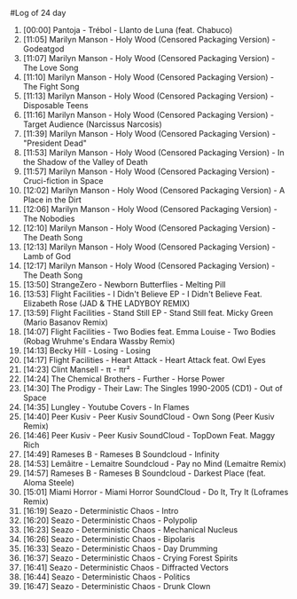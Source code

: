 #Log of 24 day

1. [00:00] Pantoja - Trébol - Llanto de Luna (feat. Chabuco)
1. [11:05] Marilyn Manson - Holy Wood (Censored Packaging Version) - Godeatgod
1. [11:07] Marilyn Manson - Holy Wood (Censored Packaging Version) - The Love Song
1. [11:10] Marilyn Manson - Holy Wood (Censored Packaging Version) - The Fight Song
1. [11:13] Marilyn Manson - Holy Wood (Censored Packaging Version) - Disposable Teens
1. [11:16] Marilyn Manson - Holy Wood (Censored Packaging Version) - Target Audience (Narcissus Narcosis)
1. [11:39] Marilyn Manson - Holy Wood (Censored Packaging Version) - "President Dead"
1. [11:53] Marilyn Manson - Holy Wood (Censored Packaging Version) - In the Shadow of the Valley of Death
1. [11:57] Marilyn Manson - Holy Wood (Censored Packaging Version) - Cruci-fiction in Space
1. [12:02] Marilyn Manson - Holy Wood (Censored Packaging Version) - A Place in the Dirt
1. [12:06] Marilyn Manson - Holy Wood (Censored Packaging Version) - The Nobodies
1. [12:10] Marilyn Manson - Holy Wood (Censored Packaging Version) - The Death Song
1. [12:13] Marilyn Manson - Holy Wood (Censored Packaging Version) - Lamb of God
1. [12:17] Marilyn Manson - Holy Wood (Censored Packaging Version) - The Death Song
1. [13:50] StrangeZero - Newborn Butterflies - Melting Pill
1. [13:53] Flight Facilities - I Didn't Believe EP - I Didn't Believe Feat. Elizabeth Rose (JAD & THE LADYBOY REMIX)
1. [13:59] Flight Facilities - Stand Still EP - Stand Still feat. Micky Green (Mario Basanov Remix)
1. [14:07] Flight Facilities - Two Bodies feat. Emma Louise - Two Bodies (Robag Wruhme's Endara Wassby Remix)
1. [14:13] Becky Hill - Losing - Losing
1. [14:17] Flight Facilities - Heart Attack - Heart Attack feat. Owl Eyes
1. [14:23] Clint Mansell - π - πr²
1. [14:24] The Chemical Brothers - Further - Horse Power
1. [14:30] The Prodigy - Their Law: The Singles 1990-2005 (CD1) - Out of Space
1. [14:35] Lungley - Youtube Covers - In Flames
1. [14:40] Peer Kusiv - Peer Kusiv SoundCloud - Own Song (Peer Kusiv Remix)
1. [14:46] Peer Kusiv - Peer Kusiv SoundCloud - TopDown Feat. Maggy Rich
1. [14:49] Rameses B - Rameses B Soundcloud - Infinity
1. [14:53] Lemâitre - Lemaitre Soundcloud - Pay no Mind (Lemaitre Remix)
1. [14:57] Rameses B - Rameses B Soundcloud - Darkest Place (feat. Aloma Steele)
1. [15:01] Miami Horror - Miami Horror SoundCloud - Do It, Try It (Loframes Remix)
1. [16:19] Seazo - Deterministic Chaos - Intro
1. [16:20] Seazo - Deterministic Chaos - Polypolip
1. [16:23] Seazo - Deterministic Chaos - Mechanical Nucleus
1. [16:26] Seazo - Deterministic Chaos - Bipolaris
1. [16:33] Seazo - Deterministic Chaos - Day Drumming
1. [16:37] Seazo - Deterministic Chaos - Crying Forest Spirits
1. [16:41] Seazo - Deterministic Chaos - Diffracted Vectors
1. [16:44] Seazo - Deterministic Chaos - Politics
1. [16:47] Seazo - Deterministic Chaos - Drunk Clown
